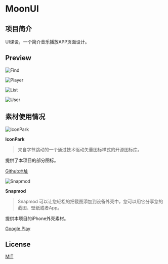 # MoonUI

## 项目简介

UI课设，一个简介音乐播放APP页面设计。



## Preview

![Find](Preview/Find)

![Player](Preview/Player)

![List](Preview/List)

![User](Preview/User)



## 素材使用情况

![IconPark](IMG/IconPark)

**IconPark** 

> 来自字节跳动的一个通过技术驱动矢量图标样式的开源图标库。

提供了本项目的部分图标。

[Github地址](https://github.com/bytedance/IconPark)



![Snapmod](IMG/Snapmod)

**Snapmod**

>  Snapmod 可以让您轻松的把截图添加到设备外壳中，您可以用它分享您的截图、壁纸或者App。

提供本项目的iPhone外壳素材。

[Google Play](https://play.google.com/store/apps/details?id=cn.gavinliu.snapmod)



## License

[MIT](https://github.com/nishanths/license/blob/master/LICENSE)